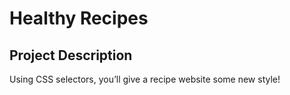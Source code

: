 # Healthy Recipes

## Project Description
Using CSS selectors, you’ll give a recipe website some new style!